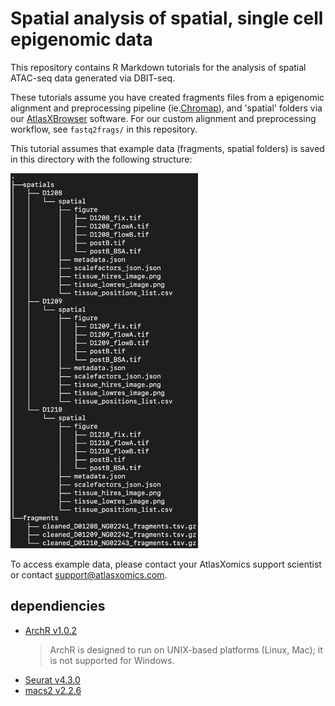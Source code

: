 # Spatial analysis of spatial, single cell epigenomic data

This repository contains R Markdown tutorials for the analysis of spatial
ATAC-seq data generated via DBIT-seq.

These tutorials assume you have created fragments files from a epigenomic 
alignment and preprocessing pipeline (ie.[Chromap](https://www.nature.com/articles/s41467-021-26865-w)),
and 'spatial' folders via our [AtlasXBrowser](https://docs.atlasxomics.com/projects/AtlasXbrowser/en/latest/Overview.html)
software.  For our custom alignment and preprocessing workflow, see `fastq2frags/` in
this repository. 

This tutorial assumes that example data (fragments, spatial folders) is saved in
this directory with the following structure:

<div>
    <img src="./figures/tree.png" alt="dag" width="300"/>
</div>

To access example data, please contact your AtlasXomics support scientist or contact support@atlasxomics.com.

## dependiencies
* [ArchR v1.0.2](https://www.archrproject.com/)
    > ArchR is designed to run on UNIX-based platforms (Linux, Mac); it is not supported for Windows.
* [Seurat v4.3.0](https://satijalab.org/seurat/)
* [macs2 v2.2.6](https://pypi.org/project/MACS2/2.2.6/)
